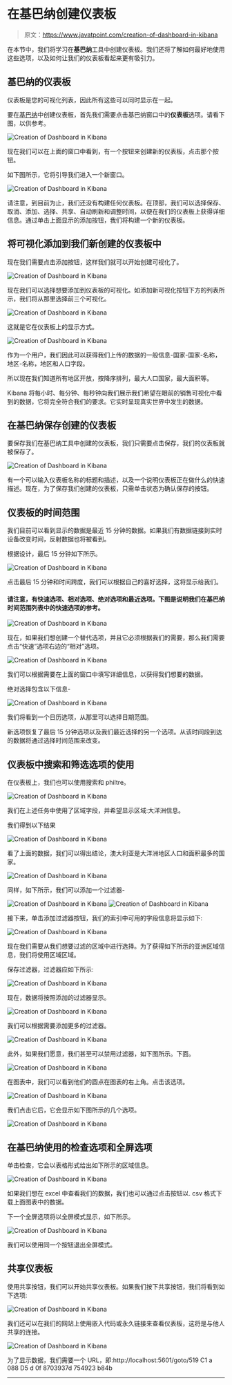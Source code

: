 # 在基巴纳创建仪表板

> 原文：<https://www.javatpoint.com/creation-of-dashboard-in-kibana>

在本节中，我们将学习在**基巴纳**工具中创建仪表板。我们还将了解如何最好地使用这些选项，以及如何让我们的仪表板看起来更有吸引力。

## 基巴纳的仪表板

仪表板是您的可视化列表，因此所有这些可以同时显示在一起。

要在[基巴纳](https://www.javatpoint.com/kibana)中创建仪表板，首先我们需要点击基巴纳窗口中的**仪表板**选项。请看下图，以供参考。

![Creation of Dashboard in Kibana](img/1a16bbcbeb0a0b45ce97b0a161a40a7b.png)

现在我们可以在上面的窗口中看到，有一个按钮来创建新的仪表板，点击那个按钮。

如下图所示，它将引导我们进入一个新窗口。

![Creation of Dashboard in Kibana](img/a12c692878183d3ed96eed76a13920fe.png)

请注意，到目前为止，我们还没有构建任何仪表板。在顶部，我们可以选择保存、取消、添加、选择、共享、自动刷新和调整时间，以便在我们的仪表板上获得详细信息。通过单击上面显示的添加按钮，我们将构建一个新的仪表板。

## 将可视化添加到我们新创建的仪表板中

现在我们需要点击添加按钮，这样我们就可以开始创建可视化了。

![Creation of Dashboard in Kibana](img/1065e48fbd2e87af1c80b2a8ba48eb07.png)

现在我们可以选择想要添加到仪表板的可视化。如添加新可视化按钮下方的列表所示，我们将从那里选择前三个可视化。

![Creation of Dashboard in Kibana](img/9b0fad3b5ae58d4cbe1daf99bcb3a331.png)

这就是它在仪表板上的显示方式。

![Creation of Dashboard in Kibana](img/d12fd3eeba57a1d45e269d0cfc22f001.png)

作为一个用户，我们因此可以获得我们上传的数据的一般信息-国家-国家-名称，地区-名称，地区和人口字段。

所以现在我们知道所有地区开放，按降序排列，最大人口国家，最大面积等。

Kibana 将每小时、每分钟、每秒钟向我们展示我们希望在眼前的销售可视化中看到的数据，它将完全符合我们的要求。它实时呈现真实世界中发生的数据。

## 在基巴纳保存创建的仪表板

要保存我们在基巴纳工具中创建的仪表板，我们只需要点击保存，我们的仪表板就被保存了。

![Creation of Dashboard in Kibana](img/3512300592a259ad1ed49784293f8197.png)

有一个可以输入仪表板名称的标题和描述，以及一个说明仪表板正在做什么的快速描述。现在，为了保存我们创建的仪表板，只需单击状态为确认保存的按钮。

## 仪表板的时间范围

我们目前可以看到显示的数据是最近 15 分钟的数据。如果我们有数据链接到实时设备改变时间，反射数据也将被看到。

根据设计，最后 15 分钟如下所示。

![Creation of Dashboard in Kibana](img/b2a2a5cdda470629a34535e943314d1a.png)

点击最后 15 分钟和时间跨度，我们可以根据自己的喜好选择，这将显示给我们。

#### 请注意，有快速选项、相对选项、绝对选项和最近选项。下图是说明我们在基巴纳时间范围列表中的快速选项的参考。

![Creation of Dashboard in Kibana](img/a3d31cb9eaa1c037a7bb0361f5650833.png)

现在，如果我们想创建一个替代选项，并且它必须根据我们的需要，那么我们需要点击“快速”选项右边的“相对”选项。

![Creation of Dashboard in Kibana](img/cc7b813d80398063e01f184e7edf1619.png)

我们可以根据需要在上面的窗口中填写详细信息，以获得我们想要的数据。

绝对选择包含以下信息-

![Creation of Dashboard in Kibana](img/9d51cac14683789a3dde50a363778cba.png)

我们将看到一个日历选项，从那里可以选择日期范围。

新选项恢复了最后 15 分钟选项以及我们最近选择的另一个选项。从该时间段到达的数据将通过选择时间范围来改变。

## 仪表板中搜索和筛选选项的使用

在仪表板上，我们也可以使用搜索和 philtre。

![Creation of Dashboard in Kibana](img/40107884f43c8a9ab30aa6346dd08a5e.png)

我们在上述任务中使用了区域字段，并希望显示区域:大洋洲信息。

我们得到以下结果

![Creation of Dashboard in Kibana](img/cc156874d6c71f999569c3697711d466.png)

看了上面的数据，我们可以得出结论，澳大利亚是大洋洲地区人口和面积最多的国家。

![Creation of Dashboard in Kibana](img/6e04e7b98316e51a17d8a6edd91114d4.png)

同样，如下所示，我们可以添加一个过滤器-

![Creation of Dashboard in Kibana](img/c2b132ee1d89ada36cb50009995d2760.png)
![Creation of Dashboard in Kibana](img/daa17d8f4176a66b65bbff4de02ccb51.png)

接下来，单击添加过滤器按钮，我们的索引中可用的字段信息将显示如下:

![Creation of Dashboard in Kibana](img/3e9e5c2502f0c4014817b09e89900919.png)

现在我们需要从我们想要过滤的区域中进行选择。为了获得如下所示的亚洲区域信息，我们将使用区域区域。

保存过滤器，过滤器应如下所示:

![Creation of Dashboard in Kibana](img/ed9c8dfb8bcca010ec938856cb552874.png)

现在，数据将按照添加的过滤器显示。

![Creation of Dashboard in Kibana](img/d5b26097fc23ea7f548cbb5d5e743bed.png)

我们可以根据需要添加更多的过滤器。

![Creation of Dashboard in Kibana](img/6b5e461a9b888f04eb9f2fa5caad0be8.png)

此外，如果我们愿意，我们甚至可以禁用过滤器，如下图所示。下面。

![Creation of Dashboard in Kibana](img/f5fe578f70bc39b4e08f8a87b0c97a96.png)

在图表中，我们可以看到他们的圆点在图表的右上角。点击该选项。

![Creation of Dashboard in Kibana](img/7a0e7eaa3199cccc78960eb6514a1c41.png)

我们点击它后，它会显示如下图所示的几个选项。

![Creation of Dashboard in Kibana](img/611a2d41f59a3e6bdfdc7cf34865bee8.png)

## 在基巴纳使用的检查选项和全屏选项

单击检查，它会以表格形式给出如下所示的区域信息。

![Creation of Dashboard in Kibana](img/40a48f985126f8e9b6d1e5ecccd7b5c1.png)

如果我们想在 excel 中查看我们的数据，我们也可以通过点击按钮以. csv 格式下载上面图表中的数据。

下一个全屏选项将以全屏模式显示，如下所示。

![Creation of Dashboard in Kibana](img/e3683dad46e6788f1d4dc0856283d4d4.png)

我们可以使用同一个按钮退出全屏模式。

## 共享仪表板

使用共享按钮，我们可以开始共享仪表板。如果我们按下共享按钮，我们将看到如下选项:

![Creation of Dashboard in Kibana](img/575fd76da04779d6091a8db52e46b0dc.png)

我们还可以在我们的网站上使用嵌入代码或永久链接来查看仪表板，这将是与他人共享的连接。

![Creation of Dashboard in Kibana](img/7961b2060b0dfaab6141592996ffd60c.png)

为了显示数据，我们需要一个 URL，即:http://localhost:5601/goto/519 C1 a 088 D5 d 0f 8703937d 754923 b84b

* * *
